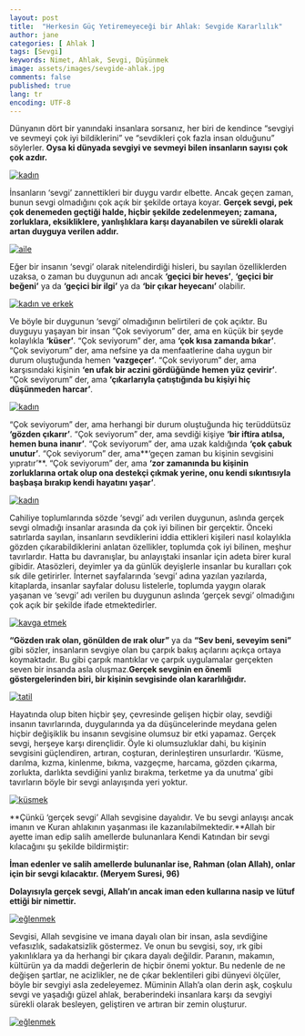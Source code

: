 ```yaml
---
layout: post
title:  "Herkesin Güç Yetiremeyeceği bir Ahlak: Sevgide Kararlılık"
author: jane
categories: [ Ahlak ]
tags: [Sevgi]
keywords: Nimet, Ahlak, Sevgi, Düşünmek
image: assets/images/sevgide-ahlak.jpg
comments: false
published: true
lang: tr
encoding: UTF-8
---
```


Dünyanın dört bir yanındaki insanlara sorsanız, her biri de kendince “sevgiyi ve sevmeyi çok iyi bildiklerini” ve “sevdikleri çok fazla insan olduğunu” söylerler. **Oysa ki dünyada sevgiyi ve sevmeyi bilen insanların sayısı çok çok azdır.**



[![kadın](/assets/images/shutterstock_96153884.jpg "kadın")](https://dusuneninsanlaricin.com/wp-content/uploads/2016/02/shutterstock_96153884.jpg)

İnsanların ‘sevgi’ zannettikleri bir duygu vardır elbette. Ancak geçen zaman, bunun sevgi olmadığını çok açık bir şekilde ortaya koyar. **Gerçek sevgi, pek çok denemeden geçtiği halde, hiçbir şekilde zedelenmeyen; zamana, zorluklara, eksikliklere, yanlışlıklara karşı dayanabilen ve sürekli olarak artan duyguya verilen addır.**

[![aile](/assets/images/shutterstock_93455635.jpg "aile")](https://dusuneninsanlaricin.com/wp-content/uploads/2016/02/shutterstock_93455635.jpg)

Eğer bir insanın ‘sevgi’ olarak nitelendirdiği hisleri, bu sayılan özelliklerden uzaksa, o zaman bu duygunun adı ancak **‘geçici bir heves’**, **‘geçici bir beğeni’** ya da **‘geçici bir ilgi’** ya da **‘bir çıkar heyecanı’** olabilir.

[![kadın ve erkek](/assets/images/shutterstock_89231413.jpg "kadın ve erkek")](https://dusuneninsanlaricin.com/wp-content/uploads/2016/02/shutterstock_89231413.jpg)

Ve böyle bir duygunun ‘sevgi’ olmadığının belirtileri de çok açıktır. Bu duyguyu yaşayan bir insan “Çok seviyorum” der, ama en küçük bir şeyde kolaylıkla **‘küser’**. “Çok seviyorum” der, ama **‘çok kısa zamanda bıkar’**. “Çok seviyorum” der, ama nefsine ya da menfaatlerine daha uygun bir durum oluştuğunda hemen **‘vazgeçer’**. “Çok seviyorum” der, ama karşısındaki kişinin **‘en ufak bir aczini gördüğünde hemen** **yüz çevirir’**. “Çok seviyorum” der, ama **‘çıkarlarıyla çatıştığında bu kişiyi hiç düşünmeden harcar’**.

[![kadın](/assets/images/shutterstock_90832781.jpg "kadın")](https://dusuneninsanlaricin.com/wp-content/uploads/2016/02/shutterstock_90832781.jpg)

“Çok seviyorum” der, ama herhangi bir durum oluştuğunda hiç terüddütsüz **‘gözden çıkarır’**. “Çok seviyorum” der, ama sevdiği kişiye **‘bir iftira atılsa, hemen buna inanır’**. “Çok seviyorum” der, ama uzak kaldığında **‘çok çabuk unutur’**. “Çok seviyorum” der, ama**‘geçen zaman bu kişinin sevgisini yıpratır’**. “Çok seviyorum” der, ama **‘zor zamanında bu kişinin zorluklarına ortak olup ona destekçi çıkmak yerine, onu kendi sıkıntısıyla başbaşa bırakıp kendi hayatını yaşar’**.

[![kadın](/assets/images/shutterstock_78500782.jpg "kadın")](https://dusuneninsanlaricin.com/wp-content/uploads/2016/02/shutterstock_78500782.jpg)

Cahiliye toplumlarında sözde ‘sevgi’ adı verilen duygunun, aslında gerçek sevgi olmadığı insanlar arasında da çok iyi bilinen bir gerçektir. Önceki satırlarda sayılan, insanların sevdiklerini iddia ettikleri kişileri nasıl kolaylıkla gözden çıkarabildiklerini anlatan özellikler, toplumda çok iyi bilinen, meşhur tavırlardır. Hatta bu davranışlar, bu anlayıştaki insanlar için adeta birer kural gibidir. Atasözleri, deyimler ya da günlük deyişlerle insanlar bu kuralları çok sık dile getirirler. İnternet sayfalarında ‘sevgi’ adına yazılan yazılarda, kitaplarda, insanlar sayfalar dolusu listelerle, toplumda yaygın olarak yaşanan ve ‘sevgi’ adı verilen bu duygunun aslında ‘gerçek sevgi’ olmadığını çok açık bir şekilde ifade etmektedirler.

[![kavga etmek](/assets/images/shutterstock_9110152.jpg "kavga etmek")](https://dusuneninsanlaricin.com/wp-content/uploads/2016/02/shutterstock_9110152.jpg)

**“Gözden ırak olan, gönülden de ırak olur”** ya da **“Sev beni, seveyim seni”** gibi sözler, insanların sevgiye olan bu çarpık bakış açılarını açıkça ortaya koymaktadır. Bu gibi çarpık mantıklar ve çarpık uygulamalar gerçekten seven bir insanda asla oluşmaz.**Gerçek sevginin en önemli göstergelerinden biri, bir kişinin sevgisinde olan kararlılığıdır.**

[![tatil](/assets/images/shutterstock_87747769.jpg "tatil")](https://dusuneninsanlaricin.com/wp-content/uploads/2016/02/shutterstock_87747769.jpg)

Hayatında olup biten hiçbir şey, çevresinde gelişen hiçbir olay, sevdiği insanın tavırlarında, duygularında ya da düşüncelerinde meydana gelen hiçbir değişiklik bu insanın sevgisine olumsuz bir etki yapamaz. Gerçek sevgi, herşeye karşı dirençlidir. Öyle ki olumsuzluklar dahi, bu kişinin sevgisini güçlendiren, artıran, coşturan, derinleştiren unsurlardır. ‘Küsme, darılma, kızma, kinlenme, bıkma, vazgeçme, harcama, gözden çıkarma, zorlukta, darlıkta sevdiğini yanlız bırakma, terketme ya da unutma’ gibi tavırların böyle bir sevgi anlayışında yeri yoktur.

[![küsmek](/assets/images/shutterstock_64624546.jpg "küsmek")](https://dusuneninsanlaricin.com/wp-content/uploads/2016/02/shutterstock_64624546.jpg)

**Çünkü ‘gerçek sevgi’ Allah sevgisine dayalıdır. Ve bu sevgi anlayışı ancak imanın ve Kuran ahlakının yaşanması ile kazanılabilmektedir.**Allah bir ayette iman edip salih amellerde bulunanlara Kendi Katından bir sevgi kılacağını şu şekilde bildirmiştir:

**İman edenler ve salih amellerde bulunanlar ise, Rahman (olan Allah), onlar için bir sevgi kılacaktır. (Meryem Suresi, 96)**

**Dolayısıyla gerçek sevgi, Allah’ın ancak iman eden kullarına nasip ve lütuf ettiği bir nimettir.**

[![eğlenmek](/assets/images/shutterstock_85618075.jpg "eğlenmek")](https://dusuneninsanlaricin.com/wp-content/uploads/2016/02/shutterstock_85618075.jpg)

Sevgisi, Allah sevgisine ve imana dayalı olan bir insan, asla sevdiğine vefasızlık, sadakatsizlik göstermez. Ve onun bu sevgisi, soy, ırk gibi yakınlıklara ya da herhangi bir çıkara dayalı değildir. Paranın, makamın, kültürün ya da maddi değerlerin de hiçbir önemi yoktur. Bu nedenle de ne değişen şartlar, ne acizlikler, ne de çıkar beklentileri gibi dünyevi ölçüler, böyle bir sevgiyi asla zedeleyemez. Müminin Allah’a olan derin aşk, coşkulu sevgi ve yaşadığı güzel ahlak, beraberindeki insanlara karşı da sevgiyi sürekli olarak besleyen, geliştiren ve artıran bir zemin oluşturur.


[![eğlenmek](/assets/images/shutterstock_54157966.jpg "eğlenmek")](https://dusuneninsanlaricin.com/wp-content/uploads/2016/02/shutterstock_54157966.jpg)
